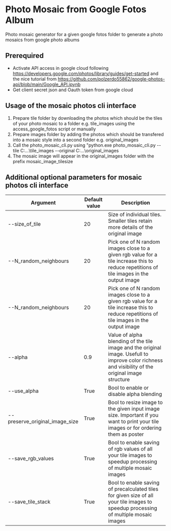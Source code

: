 # Photo Mosaic from Google Fotos Album
Photo mosaic generator for a given google fotos folder to generate a photo mosaics from google photo albums 

## Prerequired
- Activate API access in google cloud following https://developers.google.com/photos/library/guides/get-started and the nice tutorial from https://github.com/polzerdo55862/google-photos-api/blob/main/Google_API.ipynb 
- Get client secret json and Oauth token from google cloud  


## Usage of the mosaic photos cli interface

1. Prepare tile folder by downloading the photos which should be the tiles of your photo mosaic to a folder e.g. tile_images using the access_google_fotos script or manually
2. Prepare images folder by adding the photos which should be transfered into a mosaic style into a second folder e.g. original_images
3. Call the photo_mosaic_cli.py using "python.exe  photo_mosaic_cli.py --tile C:\...\tile_images  --original C:\...\original_images
4. The mosaic image will appear in the original_images folder with the prefix mosaic_image_tilesize

## Additional optional parameters for mosaic photos cli interface
| Argument          | Default value | Description |
|---------------|-------|------------|
| --size_of_tile  | 20  | Size of individual tiles. Smaller tiles retain more details of the original image         |
| --N_random_neighbours       | 20  | Pick one of N random images close to a given rgb value for a tile increase this to reduce repetitions of tile images in the output image       |
| --N_random_neighbours       | 20  | Pick one of N random images close to a given rgb value for a tile increase this to reduce repetitions of tile images in the output image       |
| --alpha       | 0.9  | Value of alpha blending of the tile image and the original image. Usefull to improve color richness and visibility of the original image structure          |
| --use_alpha       | True  | Bool to enable or disable alpha blending      |
| --preserve_original_image_size       | True  | Bool to resize image to the given input image size. Important if you want to print your tile images or for ordering them as poster  |
| --save_rgb_values       | True  | Bool to enable saving of rgb values of all your tile images to speedup processing of multiple mosaic images  |
| --save_tile_stack       | True  | Bool to enable saving of precalculated tiles for given size of all your tile images to speedup processing of multiple mosaic images  |


